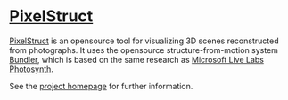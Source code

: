 # [PixelStruct](http://da.vidr.cc/projects/pixelstruct/) #

[PixelStruct](http://da.vidr.cc/projects/pixelstruct/) is an opensource tool for visualizing 3D scenes reconstructed from photographs. It uses the opensource structure-from-motion system [Bundler](http://phototour.cs.washington.edu/bundler/), which is based on the same research as [Microsoft Live Labs Photosynth](http://livelabs.com/photosynth/).

See the [project homepage](http://da.vidr.cc/projects/pixelstruct/) for further information.
